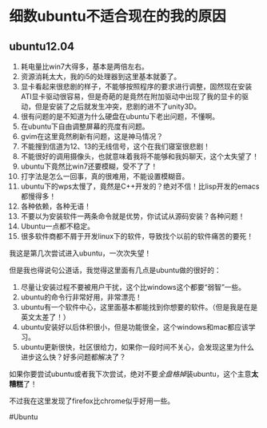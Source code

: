 细数ubuntu不适合现在的我的原因
==============================
ubuntu12.04
-----------
1. 耗电量比win7大得多，基本是两倍左右。
2. 资源消耗太大，我的i5的处理器到这里基本就萎了。
3. 显卡看起来很悲剧的样子，不能够按照程序的要求进行调整，固然现在安装ATI显卡驱动很容易，但是奇葩的是竟然在附加驱动中出现了我的显卡的驱动，但是安装了之后就发生冲突，悲剧的进不了unity3D。
4. 很有问题的是不知道为什么硬盘在ubuntu下老出问题，不懂啊。
5. 在ubuntu下自由调整屏幕的亮度有问题。
6. gvim在这里竟然刷新有问题，这是神马情况？
7. 不能搜到信道为12、13的无线信号，这个在我们寝室很悲剧！
8. 不能很好的调用摄像头，也就意味着我将不能够和我妈聊天，这个太失望了！
9. ubuntu下竟然比win7还要模糊，受不了了！
10. 打字法是怎么一回事，真的很难用，不能设置模糊音。
11. ubuntu下的wps太慢了，竟然是C++开发的？绝对不信！比lisp开发的emacs都慢得多！
12. 各种依赖，各种无语！
13. 不要以为安装软件一两条命令就是优势，你试试从源码安装？各种问题！
14. Ubuntu一点都不稳定。
15. 很多软件商都不屑于开发linux下的软件，导致找个以前的软件痛苦的要死！

我这是第几次尝试进入ubuntu，一次次失望！

但是我也得说句公道话，我觉得这里面有几点是ubuntu做的很好的：

1. 尽量让安装过程不要被用户干扰，这个比windows这个都要“弱智”一些。
2. ubuntu的命令行非常好用，非常漂亮！
3. ubuntu有一个软件中心，这里面基本都能找到你想要的软件。（但是我是在是英文太差了！）
4. ubuntu安装好以后体积很小，但是功能很全，这个windows和mac都应该学习。
5. ubuntu更新很快，社区很给力，如果你一段时间不关心，会发现这里为什么进步这么快？好多问题都解决了？

如果你要尝试ubuntu或者我下次尝试，绝对不要*全盘格掉*装ubuntu，这个主意**太糟糕**了！

不过我在这里发现了firefox比chrome似乎好用一些。

#Ubuntu
